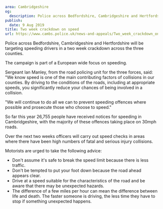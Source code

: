 ```yaml
area: Cambridgeshire
og:
  description: Police across Bedfordshire, Cambridgeshire and Hertfordshire will be targeting speeding drivers in a two week crackdown across the three counties.
publish:
  date: 9 Aug 2019
title: Two week crackdown on speed
url: https://www.cambs.police.uk/news-and-appeals/Two_week_crackdown_on_speed
```

Police across Bedfordshire, Cambridgeshire and Hertfordshire will be targeting speeding drivers in a two week crackdown across the three counties.

The campaign is part of a European wide focus on speeding.

Sergeant Ian Manley, from the road policing unit for the three forces, said: "We know speed is one of the main contributing factors of collisions in our counties. By driving to the conditions of the roads, including at appropriate speeds, you significantly reduce your chances of being involved in a collision.

"We will continue to do all we can to prevent speeding offences where possible and prosecute those who choose to speed."

So far this year 26,755 people have received notices for speeding in Cambridgeshire, with the majority of these offences taking place on 30mph roads.

Over the next two weeks officers will carry out speed checks in areas where there have been high numbers of fatal and serious injury collisions.

Motorists are urged to take the following advice:

 * Don't assume it's safe to break the speed limit because there is less traffic.
 * Don't be tempted to put your foot down because the road ahead appears clear.
 * Drive at a speed suitable for the characteristics of the road and be aware that there may be unexpected hazards.
 * The difference of a few miles per hour can mean the difference between life and death. The faster someone is driving, the less time they have to stop if something unexpected happens.
